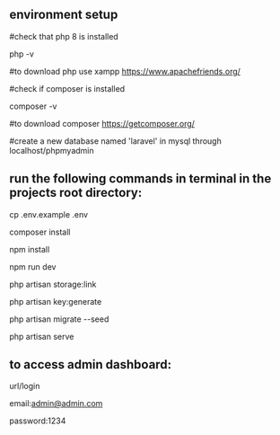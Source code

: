 environment setup
----------
#check that php 8 is installed

php -v

#to download php use xampp https://www.apachefriends.org/

#check if composer is installed

composer -v

#to download composer https://getcomposer.org/


#create a new database named 'laravel' in mysql through localhost/phpmyadmin




run the following commands in terminal in the projects root directory:
------------------------------

cp .env.example .env

composer install

npm install

npm run dev

php artisan storage:link

php artisan key:generate

php artisan migrate --seed

php artisan serve


to access admin dashboard:
------------

url/login

email:admin@admin.com

password:1234
